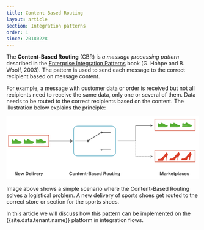 ```yaml
---
title: Content-Based Routing
layout: article
section: Integration patterns
order: 1
since: 20180228
---
```


The **Content-Based Routing** (CBR) is *a message processing pattern* described in
the [Enterprise Integration Patterns](http://www.enterpriseintegrationpatterns.com/patterns/messaging/ContentBasedRouter.html)
book (G. Hohpe and B. Woolf, 2003). The pattern is used to send each message to
the correct recipient based on message content.

For example, a message with customer data or order is received but not all
recipients need to receive the same data, only one or several of them. Data needs
to be routed to the correct recipients based on the content. The illustration
below explains the principle:

![Content-Based Routing principle](/assets/img/integrator-guide/cbr/cbr-principle.png "Content-Based Routing principle")

Image above shows a simple scenario where the Content-Based Routing solves
a logistical problem. A new delivery of sports shoes get routed to the correct
store or section for the sports shoes.

In this article we will discuss how this pattern can be implemented on the
{{site.data.tenant.name}} platform in integration flows.
